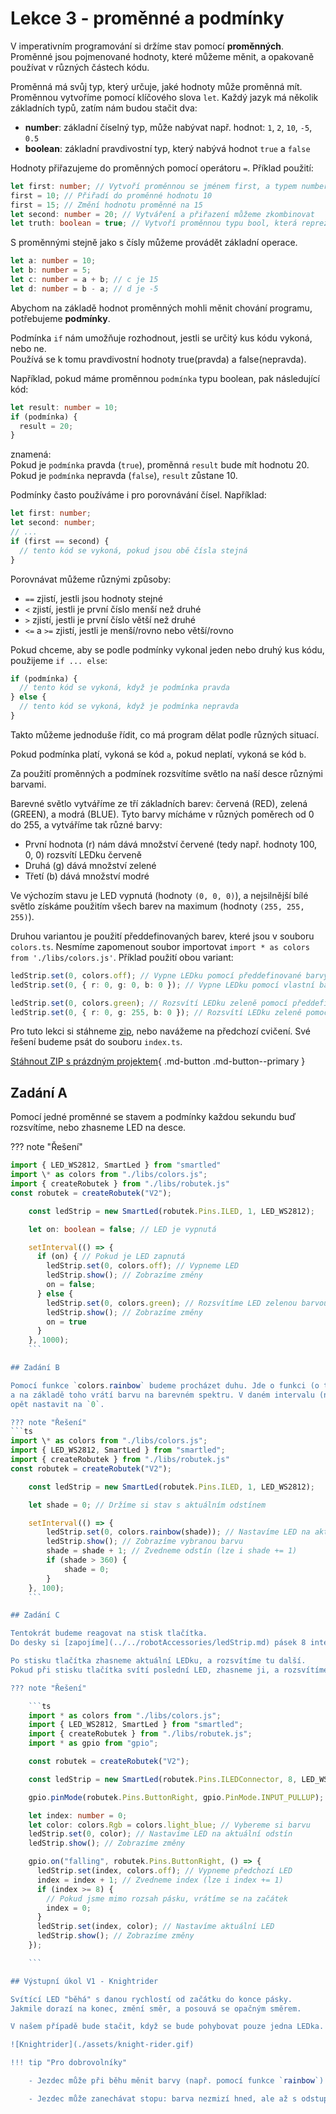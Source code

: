# Lekce 3 - proměnné a podmínky

V imperativním programování si držíme stav pomocí **proměnných**. Proměnné jsou pojmenované hodnoty,
které můžeme měnit, a opakovaně používat v různých částech kódu.

Proměnná má svůj typ, který určuje, jaké hodnoty může proměnná mít. Proměnnou vytvoříme pomocí
klíčového slova `let`.
Každý jazyk má několik základních typů, zatím nám budou stačit dva:

- **number**: základní číselný typ, může nabývat např. hodnot: `1`, `2`, `10`, `-5`, `0.5`
- **boolean**: základní pravdivostní typ, který nabývá hodnot `true` a `false`

Hodnoty přiřazujeme do proměnných pomocí operátoru `=`. Příklad použití:

```ts
let first: number; // Vytvoří proměnnou se jménem first, a typem number
first = 10; // Přiřadí do proměnné hodnotu 10
first = 15; // Změní hodnotu proměnné na 15
let second: number = 20; // Vytváření a přiřazení můžeme zkombinovat
let truth: boolean = true; // Vytvoří proměnnou typu bool, která reprezentuje pravdu
```

S proměnnými stejně jako s čísly můžeme provádět základní operace.

```ts
let a: number = 10;
let b: number = 5;
let c: number = a + b; // c je 15
let d: number = b - a; // d je -5
```

Abychom na základě hodnot proměnných mohli měnit chování programu, potřebujeme **podmínky**.

Podmínka `if` nám umožňuje rozhodnout, jestli se určitý kus kódu vykoná, nebo ne.  
Používá se k tomu pravdivostní hodnoty true(pravda) a false(nepravda).

Například, pokud máme proměnnou `podmínka` typu boolean, pak následující kód:

```ts
let result: number = 10;
if (podmínka) {
  result = 20;
}
```

znamená:  
Pokud je `podmínka` pravda (`true`), proměnná `result` bude mít hodnotu 20.  
Pokud je `podmínka` nepravda (`false`), `result` zůstane 10.

Podmínky často používáme i pro porovnávání čísel. Například:

```ts
let first: number;
let second: number;
// ...
if (first == second) {
  // tento kód se vykoná, pokud jsou obě čísla stejná
}
```

Porovnávat můžeme různými způsoby:

- `==` zjistí, jestli jsou hodnoty stejné
- `<` zjistí, jestli je první číslo menší než druhé
- `>` zjistí, jestli je první číslo větší než druhé
- `<=` a `>=` zjistí, jestli je menší/rovno nebo větší/rovno

Pokud chceme, aby se podle podmínky vykonal jeden nebo druhý kus kódu, použijeme `if ... else`:

```ts
if (podmínka) {
  // tento kód se vykoná, když je podmínka pravda
} else {
  // tento kód se vykoná, když je podmínka nepravda
}
```

Takto můžeme jednoduše řídit, co má program dělat podle různých situací.

Pokud podmínka platí, vykoná se kód `a`, pokud neplatí, vykoná se kód `b`.

Za použití proměnných a podmínek rozsvítíme světlo na naší desce různými barvami.

Barevné světlo vytváříme ze tří základních barev: červená (RED), zelená (GREEN), a modrá (BLUE).
Tyto barvy mícháme v různých poměrech od 0 do 255, a vytváříme tak různé barvy:

- První hodnota (r) nám dává množství červené (tedy např. hodnoty 100, 0, 0) rozsvítí LEDku červeně
- Druhá (g) dává množství zelené
- Třetí (b) dává množství modré

Ve výchozím stavu je LED vypnutá (hodnoty `(0, 0, 0)`), a nejsilnější bílé světlo získáme použitím všech
barev na maximum (hodnoty `(255, 255, 255)`).

Druhou variantou je použití předdefinovaných barev, které jsou v souboru `colors.ts`. Nesmíme zapomenout soubor importovat `import * as colors from './libs/colors.js'`. Příklad použití obou variant:

```ts
ledStrip.set(0, colors.off); // Vypne LEDku pomocí předdefinované barvy
ledStrip.set(0, { r: 0, g: 0, b: 0 }); // Vypne LEDku pomocí vlastní barvy

ledStrip.set(0, colors.green); // Rozsvítí LEDku zeleně pomocí předdefinované barvy
ledStrip.set(0, { r: 0, g: 255, b: 0 }); // Rozsvítí LEDku zeleně pomocí vlastní barvy
```

Pro tuto lekci si stáhneme [zip](./project3.zip), nebo navážeme na předchozí cvičení. Své řešení budeme psát do souboru `index.ts`.

[Stáhnout ZIP s prázdným projektem](./project3.zip){ .md-button .md-button--primary }

## Zadání A

Pomocí jedné proměnné se stavem a podmínky každou sekundu buď rozsvítíme, nebo zhasneme LED na desce.

??? note "Řešení"
```ts
import { LED_WS2812, SmartLed } from "smartled"
import \* as colors from "./libs/colors.js";
import { createRobutek } from "./libs/robutek.js"
const robutek = createRobutek("V2");

    const ledStrip = new SmartLed(robutek.Pins.ILED, 1, LED_WS2812);

    let on: boolean = false; // LED je vypnutá

    setInterval(() => {
      if (on) { // Pokud je LED zapnutá
        ledStrip.set(0, colors.off); // Vypneme LED
        ledStrip.show(); // Zobrazíme změny
        on = false;
      } else {
        ledStrip.set(0, colors.green); // Rozsvítíme LED zelenou barvou
        ledStrip.show(); // Zobrazíme změny
        on = true
      }
    }, 1000);
    ```

## Zadání B

Pomocí funkce `colors.rainbow` budeme procházet duhu. Jde o funkci (o těch si povíme trochu více později), která dostane číslo od 0 do 360,
a na základě toho vrátí barvu na barevném spektru. V daném intervalu (např. 100 ms) budeme postupně zvyšovat číslo a nastavovat barvu LEDky na `colors.rainbow(cislo)`. Pokud naše číslo přesáhne hodnotu `360`, musíme ho
opět nastavit na `0`.

??? note "Řešení"
```ts
import \* as colors from "./libs/colors.js";
import { LED_WS2812, SmartLed } from "smartled";
import { createRobutek } from "./libs/robutek.js"
const robutek = createRobutek("V2");

    const ledStrip = new SmartLed(robutek.Pins.ILED, 1, LED_WS2812);

    let shade = 0; // Držíme si stav s aktuálním odstínem

    setInterval(() => {
        ledStrip.set(0, colors.rainbow(shade)); // Nastavíme LED na aktuální odstín
        ledStrip.show(); // Zobrazíme vybranou barvu
        shade = shade + 1; // Zvedneme odstín (lze i shade += 1)
        if (shade > 360) {
            shade = 0;
        }
    }, 100);
    ```

## Zadání C

Tentokrát budeme reagovat na stisk tlačítka.
Do desky si [zapojíme](../../robotAccessories/ledStrip.md) pásek 8 inteligentních ledek, a vybranou barvou je budeme rozsvěcet.

Po stisku tlačítka zhasneme aktuální LEDku, a rozsvítíme tu další.
Pokud při stisku tlačítka svítí poslední LED, zhasneme ji, a rozsvítíme opět první LED.

??? note "Řešení"

    ```ts
    import * as colors from "./libs/colors.js";
    import { LED_WS2812, SmartLed } from "smartled";
    import { createRobutek } from "./libs/robutek.js";
    import * as gpio from "gpio";

    const robutek = createRobutek("V2");

    const ledStrip = new SmartLed(robutek.Pins.ILEDConnector, 8, LED_WS2812);

    gpio.pinMode(robutek.Pins.ButtonRight, gpio.PinMode.INPUT_PULLUP); // Nastavíme tlačítko

    let index: number = 0;
    let color: colors.Rgb = colors.light_blue; // Vybereme si barvu
    ledStrip.set(0, color); // Nastavíme LED na aktuální odstín
    ledStrip.show(); // Zobrazíme změny

    gpio.on("falling", robutek.Pins.ButtonRight, () => {
      ledStrip.set(index, colors.off); // Vypneme předchozí LED
      index = index + 1; // Zvedneme index (lze i index += 1)
      if (index >= 8) {
        // Pokud jsme mimo rozsah pásku, vrátíme se na začátek
        index = 0;
      }
      ledStrip.set(index, color); // Nastavíme aktuální LED
      ledStrip.show(); // Zobrazíme změny
    });

    ```

## Výstupní úkol V1 - Knightrider

Svítící LED "běhá" s danou rychlostí od začátku do konce pásky.
Jakmile dorazí na konec, změní směr, a posouvá se opačným směrem.

V našem případě bude stačit, když se bude pohybovat pouze jedna LEDka.

![Knightrider](./assets/knight-rider.gif)

!!! tip "Pro dobrovolníky"

    - Jezdec může při běhu měnit barvy (např. pomocí funkce `rainbow`)

    - Jezdec může zanechávat stopu: barva nezmizí hned, ale až s odstupem. Barva může "mizet" postupně: intenzita stopy se časem snižuje.
